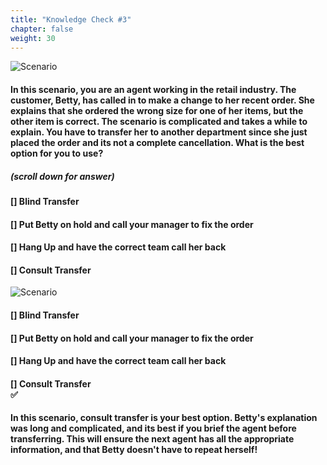 ```yaml
---
title: "Knowledge Check #3"
chapter: false
weight: 30
---
```


![Scenario ](/images/Knowledge3.jpg)

#### In this scenario, you are an agent working in the retail industry. The customer, Betty, has called in to make a change to her recent order. She explains that she ordered the wrong size for one of her items, but the other item is correct. The scenario is complicated and takes a while to explain. You have to transfer her to another department since she just placed the order and its not a complete cancellation. What is the best option for you to use?

##### (scroll down for answer)

#### [] Blind Transfer <br>
#### [] Put Betty on hold and call your manager to fix the order <br>
#### [] Hang Up and have the correct team call her back <br>
#### [] Consult Transfer <br>

![Scenario ](/images/scenario3answer.jpg)

#### [] Blind Transfer <br>
#### [] Put Betty on hold and call your manager to fix the order <br>
#### [] Hang Up and have the correct team call her back <br>
#### [] **Consult Transfer** <br> :white_check_mark:

#### In this scenario, consult transfer is your best option. Betty's explanation was long and complicated, and its best if you brief the agent before transferring. This will ensure the next agent has all the appropriate information, and that Betty doesn't have to repeat herself! 